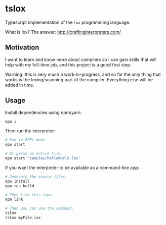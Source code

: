 # tslox

Typescript implementation of the `lox` programming language.

What is lox? The answer: http://craftinginterpreters.com/

## Motivation

I want to learn and know more about compilers so I can gain skills that will help with my full-time job, and this project is a good first step.

Warning: this is very much a work-in-progress, and so far the only thing that works is the lexing/scanning part of the compiler. Everything else will be added in time.

## Usage

Install dependencies using npm/yarn:

```bash
npm i
```

Then run the interpreter:

```bash
# Run in REPL mode.
npm start

# Or parse an entire file.
npm start "samples/helloWorld.lox"
```

If you want the interpreter to be available as a command-line app:

```bash
# Generate the source files.
npm install
npm run build

# Then link this repo.
npm link

# Then you can use the command.
tslox
tslox myFile.lox
```
